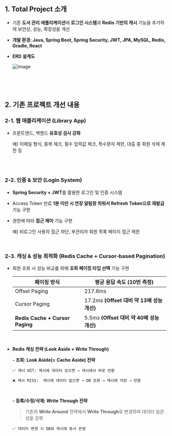 ## 1. Total Project 소개
- 기존 **도서 관리 애플리케이션**에 **로그인 시스템**과 **Redis 기반의 캐시** 기능을 추가하여 보안성, 성능, 확장성을 개선

- **개발 환경: Java, Spring Boot, Spring Security, JWT, JPA, MySQL, Redis, Gradle, React**

- **ERD 설계도**
  
  ![image](https://github.com/user-attachments/assets/1e2ba362-ad86-483c-aaaf-a209d8e8148b)

<br/>
<br/>
<br/>

## 2. 기존 프로젝트 개선 내용

### **2-1. 웹 애플리케이션 (Library App)**

- 프론트엔드, 백엔드 **유효성 검사 강화**
    
    예) 이메일 형식, 중복 체크, 필수 입력값 체크, 특수문자 제한, 대출 중 회원 삭제 제한 등

  <br />
  <br />

  
### **2-2. 인증 & 보안 (Login System)**
- **Spring Security + JWT**를 활용한 로그인 및 인증 시스템
  
- Access Token 만료 **1분 미만 시 연장 알림창 띄워서 Refresh Token으로 재발급** 기능 구현

- 권한에 따라 **접근 제어** 기능 구현
    
    예) 비로그인 사용자 접근 차단, 부관리자 회원 목록 페이지 접근 제한
<br />

### **2-3. 캐싱 & 성능 최적화 (Redis Cache + Cursor-based Pagination)**

- 회원 조회 시 성능 비교를 위해 **조회 페이징 타입 선택** 기능 구현
    
    
    | **페이징 방식** | **평균 응답 속도 (10번 측정)** |
    | --- | --- |
    | Offset Paging | 217.6ms |
    | Cursor Paging | 17.2ms **(Offset 대비 약 13배 성능 개선)** |
    | **Redis Cache + Cursor Paging** | 5.5ms **(Offset 대비 약 40배 성능 개선)** |

<br/>

  
- **Redis 캐싱 전략 (Look Aside + Write Through)**
    
    **- 조회: Look Aside(= Cache Aside) 전략** 
    
    <aside>
      
      ✅ 캐시 HIT: 캐시에 데이터 있으면 → 캐시에서 바로 반환 

      ❌ 캐시 MISS:  캐시에 데이터 없으면 → DB 조회 → 캐시에 저장 → 반환

    </aside> <br/>



    **- 등록/수정/삭제: Write Through 전략**
    
    > 기존의 **Write Around** 전략에서 **Write Through**로 변경하여 데이터 일관성을 강화
  
    
    <aside>
      
      ✅ 데이터 변경 시 DB와 캐시에 동시 반영
  
    </aside>


